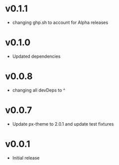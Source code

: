 v0.1.1
==================
* changing ghp.sh to account for Alpha releases

v0.1.0
==================
* Updated dependencies

v0.0.8
==================
* changing all devDeps to ^

v0.0.7
==================
* Update px-theme to 2.0.1 and update test fixtures

v0.0.1
==================
* Initial release
